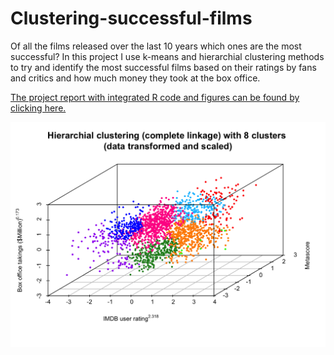 # Clustering-successful-films

Of all the films released over the last 10 years which ones are the most successful? In this project I use k-means and hierarchial clustering methods to try and identify the most successful films based on their ratings by fans and critics and how much money they took at the box office. 

[The project report with integrated R code and figures can be found by clicking here.](IMDB_films.md)

![alt text](IMDB_films_files/figure-markdown_github/unnamed-chunk-23-1.png)
